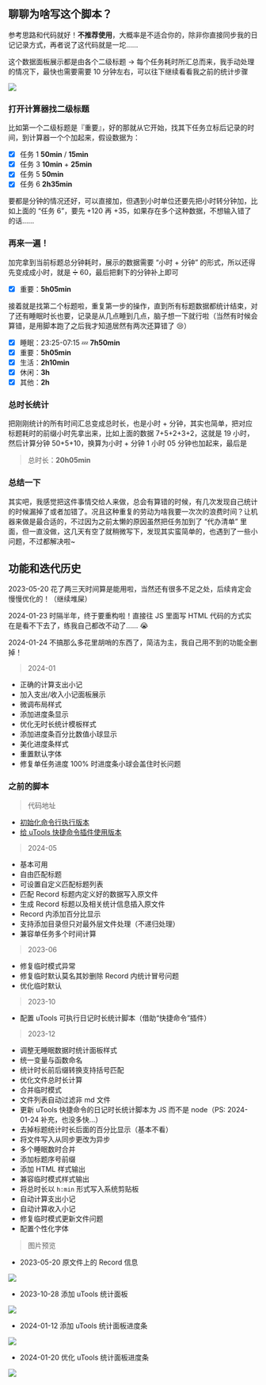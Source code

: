 ## 聊聊为啥写这个脚本？

参考思路和代码就好！**不推荐使用**，大概率是不适合你的，除非你直接同步我的日记记录方式，再者说了这代码就是一坨……

这个数据面板展示都是由各个二级标题 → 每个任务耗时所汇总而来，我手动处理的情况下，最快也需要需要 10 分钟左右，可以往下继续看看我之前的统计步骤

![](https://cdn.jsdelivr.net/gh/fengstats/blogcdn@main/2024/%E6%97%A5%E8%AE%B0%E6%97%B6%E9%95%BF%E7%BB%9F%E8%AE%A1-01-24%20%E9%A2%84%E8%A7%88.png)

### 打开计算器找二级标题

比如第一个二级标题是『重要』，好的那就从它开始，找其下任务立标后记录的时间，到计算器一个个加起来，假设数据为：

- [x] 任务 1 **50min** / **15min**
- [x] 任务 3 **10min** + **25min**
- [x] 任务 5 **50min**
- [x] 任务 6 **2h35min**

要都是分钟的情况还好，可以直接加，但遇到小时单位还要先把小时转分钟加，比如上面的 “任务 6”，要先 +120 再 +35，如果存在多个这种数据，不想输入错了的话……

### 再来一遍！

加完拿到当前标题总分钟耗时，展示的数据需要 “小时 + 分钟” 的形式，所以还得先变成成小时，就是 ➗ 60，最后把剩下的分钟补上即可

- [x] 重要：**5h05min**

接着就是找第二个标题啦，重复第一步的操作，直到所有标题数据都统计结束，对了还有睡眠时长也要，记录是从几点睡到几点，脑子想一下就行啦（当然有时候会算错，是用脚本跑了之后我才知道居然有两次还算错了 😢）

- [x] 睡眠：23:25-07:15 💤 **7h50min**
- [x] 重要：**5h05min**
- [x] 生活：**2h10min**
- [x] 休闲：**3h**
- [x] 其他：**2h**

### 总时长统计

把刚刚统计的所有时间汇总变成总时长，也是小时 + 分钟，其实也简单，把对应标题耗时的前缀小时先拿出来，比如上面的数据 7+5+2+3+2，这就是 19 小时，然后计算分钟 50+5+10，换算为小时 + 分钟 1 小时 05 分钟也加起来，最后是

> 总时长：**20h05min**

### 总结一下

其实吧，我感觉把这件事情交给人来做，总会有算错的时候，有几次发现自己统计的时候漏掉了或者加错了。况且这种重复的劳动为啥我要一次次的浪费时间？让机器来做是最合适的，不过因为之前太懒的原因虽然把任务加到了 “代办清单” 里面，但一直没做，这几天有空了就稍微写下，发现其实蛮简单的，也遇到了一些小问题，不过都解决啦~

## 功能和迭代历史

2023-05-20 花了两三天时间算是能用啦，当然还有很多不足之处，后续肯定会慢慢优化的！（继续堆屎）

2024-01-23 时隔半年，终于要重构啦！直接往 JS 里面写 HTML 代码的方式实在是看不下去了，练我自己都改不动了…… 😭

2024-01-24 不搞那么多花里胡哨的东西了，简洁为主，我自己用不到的功能全删掉！

> 2024-01

- 正确的计算支出小记
- 加入支出/收入小记面板展示
- 微调布局样式
- 添加进度条显示
- 优化无时长统计模板样式
- 添加进度条百分比数值小球显示
- 美化进度条样式
- 重置默认字体
- 修复单任务进度 100% 时进度条小球会盖住时长问题

### 之前的脚本

> 代码地址

- [初始化命令行执行版本](https://github.com/fengstats/config/blob/main/3-js/note-stats.js)
- [给 uTools 快捷命令插件使用版本](https://github.com/fengstats/config/blob/main/3-js/note-stats-utools.js)

> 2024-05

- 基本可用
- 自由匹配标题
- 可设置自定义匹配标题列表
- 匹配 Record 标题内定义好的数据写入原文件
- 生成 Record 标题以及相关统计信息插入原文件
- Record 内添加百分比显示
- 支持添加目录但只对最外层文件处理（不递归处理）
- 兼容单任务多个时间计算

> 2023-06

- 修复临时模式异常
- 修复临时默认莫名其妙删除 Record 内统计冒号问题
- 优化临时默认

> 2023-10

- 配置 uTools 可执行日记时长统计脚本（借助“快捷命令”插件）

> 2023-12

- 调整无睡眠数据时统计面板样式
- 统一变量与函数命名
- 统计时长前后缀转换支持括号匹配
- 优化文件总时长计算
- 合并临时模式
- 文件列表自动过滤非 md 文件
- 更新 uTools 快捷命令的日记时长统计脚本为 JS 而不是 node（PS: 2024-01-24 补充，也没多快…）
- 去掉标题统计时长后面的百分比显示（基本不看）
- 将文件写入从同步更改为异步
- 多个睡眠数时合并
- 添加标题序号前缀
- 添加 HTML 样式输出
- 兼容临时模式样式输出
- 将总时长以 `h:min` 形式写入系统剪贴板
- 自动计算支出小记
- 自动计算收入小记
- 修复临时模式更新文件问题
- 配置个性化字体

> 图片预览

- 2023-05-20 原文件上的 Record 信息

![](https://cdn.jsdelivr.net/gh/fengstats/blogcdn@main/2023/%E6%97%A5%E8%AE%B0%E6%97%B6%E9%95%BF%E5%88%86%E6%9E%90%E8%84%9A%E6%9C%AC%20Record.png)

- 2023-10-28 添加 uTools 统计面板

![](https://cdn.jsdelivr.net/gh/fengstats/blogcdn@main/2023/%E6%97%A5%E8%AE%B0%E6%97%B6%E9%95%BF%E7%BB%9F%E8%AE%A1%E8%84%9A%E6%9C%AC%20uTools.png)

- 2024-01-12 添加 uTools 统计面板进度条

![](https://cdn.jsdelivr.net/gh/fengstats/blogcdn@main/2024/%E6%97%A5%E8%AE%B0%E6%97%B6%E9%95%BF%E7%BB%9F%E8%AE%A1-%E6%B7%BB%E5%8A%A0%E8%BF%9B%E5%BA%A6%E6%9D%A1.png)

- 2024-01-20 优化 uTools 统计面板进度条

![](https://cdn.jsdelivr.net/gh/fengstats/blogcdn@main/2024/%E6%97%A5%E8%AE%B0%E6%97%B6%E9%95%BF%E7%BB%9F%E8%AE%A1-%E4%BC%98%E5%8C%96%E8%BF%9B%E5%BA%A6%E6%9D%A1%E6%A0%B7%E5%BC%8F.png)
